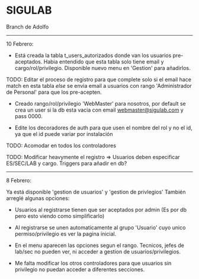 # SIGULAB
Branch de Adolfo
******************

10 Febrero:

+ Está creada la tabla t_users_autorizados donde van los usuarios pre-aceptados. Habia entendido que esta tabla solo tiene email y cargo/rol/privilegio. Disponible nuevo menu en 'Gestion' para añadirlos.

TODO: Editar el proceso de registro para que complete solo si el email hace match en esta tabla *else* se envia email a usuarios con rango 'Administrador de Personal' para 
que los pre-acepten.

+ Creado rango/rol/privilegio 'WebMaster' para nosotros, por default se crea un user si 
la db esta vacia con email webmaster@sigulab.com y pass 0000. 

+ Edite los decoradores de auth para que usen el nombre del rol y no el id, ya que el id puede variar por instalación 

TODO: Acomodar en todos los controladores

TODO: Modificar heavymente el registro => Usuarios deben especificar ES/SEC/LAB y cargo.
      Triggers para añadir en db?

********************************* 
8 Febrero:

Ya está disponible 'gestion de usuarios' y 'gestion de privlegios'
También arreglé algunas opciones:

+ Usuarios al registrarse tienen que ser aceptados por admin
(Es por db pero esto viendo como simplificarlo)

+ Al registrarse se unen automaticamente al grupo 'Usuario' cuyo unico
permiso/privilegio es ver la pagina inicial.

+ En el menu aparecen las opciones segun el rango. Tecnicos, jefes de lab/sec no 
pueden ver, ni acceder a gestion de usuarios/privilegios.

+ Me falta modificar los otros controladores para que usuarios sin privilegio no puedan
acceder a diferentes secciones.

